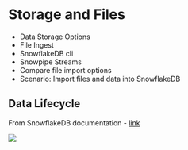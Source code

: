 # Storage and Files

- Data Storage Options
- File Ingest
- SnowflakeDB cli
- Snowpipe Streams
- Compare file import options
- Scenario: Import files and data into SnowflakeDB

## Data Lifecycle

From SnowflakeDB documentation - [link](https://docs.snowflake.com/en/user-guide/data-lifecycle.html)

<img src="https://github.com/lynnlangit/learn-snowflakedb/blob/main/images/lifecycle.png">
